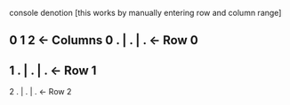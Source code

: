 

console denotion [this works by manually entering row and column range] 
  
  0   1   2    <- Columns
0 . | . | .    <- Row 0
  ---------
1 . | . | .    <- Row 1
  ---------
2 . | . | .    <- Row 2
